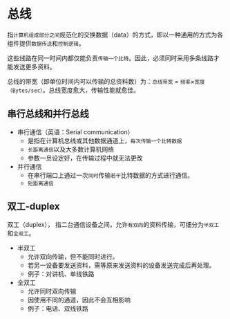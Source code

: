 # 总线

指`计算机组成部分之间`规范化的交换数据（data）的方式，即以一种通用的方式为各组件提供`数据传送`和`控制逻辑`。

这些线路在同一时间内都仅能负责`传输一个比特`。因此，必须同时采用多条线路才能发送更多资料。

总线的带宽（即单位时间内可以传输的总资料数）为：`总线带宽` = `频率`×`宽度（Bytes/sec）`。总线宽度愈大，传输性能就愈佳。

## 串行总线和并行总线

- 串行通信（英语：Serial communication）
    - 是指在计算机总线或其他数据通道上，`每次传输一个比特数据`
    - `长距离通信`以及大多数计算机网络
    - 参数一旦设定好，在传输过程中就无法更改
- 并行通信
    - 在串行端口上通过一次`同时`传输`若干`比特数据的方式进行通信。
    - `短距离通信`

## 双工-duplex

双工（duplex）， 指二台通信设备之间，允许`有双向`的资料传输，可细分为`半双工`和`全双工`。

- 半双工
    - 允许双向传输，但不能同时进行。
    - 若另一设备要发送资料，需等原来发送资料的设备发送完成后再处理。
    - 例子：对讲机、单线铁路
- 全双工
    - 允许同时双向传输
    - 因使用不同的通道，因此不会互相影响
    - 例子：电话、双线铁路





